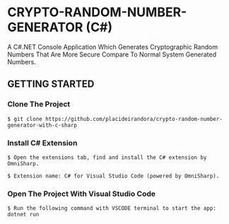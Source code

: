 # CRYPTO-RANDOM-NUMBER-GENERATOR (C#)
A C#.NET Console Application Which Generates Cryptographic Random Numbers That Are More Secure Compare To Normal System Generated Numbers.

## GETTING STARTED

### Clone The Project

```
$ git clone https://github.com/placideirandora/crypto-random-number-generator-with-c-sharp
```

### Install C# Extension

```
$ Open the extensions tab, find and install the C# extension by OmniSharp. 
```
```
$ Extension name: C# for Visual Studio Code (powered by OmniSharp).
```

### Open The Project With Visual Studio Code

```
$ Run the following command with VSCODE terminal to start the app: dotnet run
```
